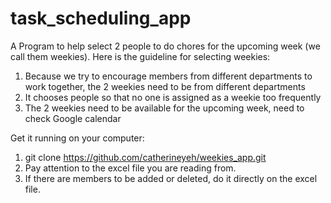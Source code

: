 # task_scheduling_app
A Program to help select 2 people to do chores for the upcoming week (we call them weekies).
Here is the guideline for selecting weekies:
1. Because we try to encourage members from different departments to work together, the 2 weekies need to be from different departments
2. It chooses people so that no one is assigned as a weekie too frequently
3. The 2 weekies need to be available for the upcoming week, need to check Google calendar 

Get it running on your computer:
1. git clone https://github.com/catherineyeh/weekies_app.git
2. Pay attention to the excel file you are reading from.
3. If there are members to be added or deleted, do it directly on the excel file.
